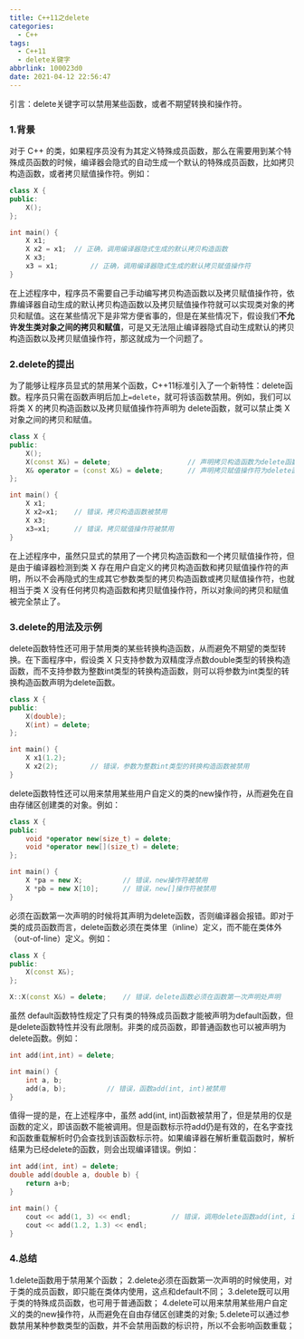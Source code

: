 ```yaml
---
title: C++11之delete
categories:
  - C++
tags:
  - C++11
  - delete关键字
abbrlink: 100023d0
date: 2021-04-12 22:56:47
---
```


引言：delete关键字可以禁用某些函数，或者不期望转换和操作符。

<!--more-->

### 1.背景

对于 C++ 的类，如果程序员没有为其定义特殊成员函数，那么在需要用到某个特殊成员函数的时候，编译器会隐式的自动生成一个默认的特殊成员函数，比如拷贝构造函数，或者拷贝赋值操作符。例如：

```c++
class X {
public:
	X();
};

int main() {
	X x1;
	X x2 = x1; 	// 正确，调用编译器隐式生成的默认拷贝构造函数
	X x3;
	x3 = x1; 		// 正确，调用编译器隐式生成的默认拷贝赋值操作符
}
```

在上述程序中，程序员不需要自己手动编写拷贝构造函数以及拷贝赋值操作符，依靠编译器自动生成的默认拷贝构造函数以及拷贝赋值操作符就可以实现类对象的拷贝和赋值。这在某些情况下是非常方便省事的，但是在某些情况下，假设我们**不允许发生类对象之间的拷贝和赋值**，可是又无法阻止编译器隐式自动生成默认的拷贝构造函数以及拷贝赋值操作符，那这就成为一个问题了。

### 2.delete的提出

为了能够让程序员显式的禁用某个函数，C++11标准引入了一个新特性：delete函数。程序员只需在函数声明后加上`=delete`，就可将该函数禁用。例如，我们可以将类 X 的拷贝构造函数以及拷贝赋值操作符声明为 delete函数，就可以禁止类 X 对象之间的拷贝和赋值。

```c++
class X {
public:
	X();
	X(const X&) = delete; 					// 声明拷贝构造函数为delete函数
	X& operator = (const X&) = delete; 		// 声明拷贝赋值操作符为delete函数
};

int main() {
	X x1;
	X x2=x1; 	// 错误，拷贝构造函数被禁用
	X x3;
	x3=x1; 		// 错误，拷贝赋值操作符被禁用
}
```

在上述程序中，虽然只显式的禁用了一个拷贝构造函数和一个拷贝赋值操作符，但是由于编译器检测到类 X 存在用户自定义的拷贝构造函数和拷贝赋值操作符的声明，所以不会再隐式的生成其它参数类型的拷贝构造函数或拷贝赋值操作符，也就相当于类 X 没有任何拷贝构造函数和拷贝赋值操作符，所以对象间的拷贝和赋值被完全禁止了。

### 3.delete的用法及示例

delete函数特性还可用于禁用类的某些转换构造函数，从而避免不期望的类型转换。在下面程序中，假设类 X 只支持参数为双精度浮点数double类型的转换构造函数，而不支持参数为整数int类型的转换构造函数，则可以将参数为int类型的转换构造函数声明为delete函数。

```c++
class X {
public:
	X(double);
	X(int) = delete;
};

int main() {
	X x1(1.2);
	X x2(2); 		// 错误，参数为整数int类型的转换构造函数被禁用
}
```

delete函数特性还可以用来禁用某些用户自定义的类的new操作符，从而避免在自由存储区创建类的对象。例如：

```c++
class X {
public:
	void *operator new(size_t) = delete;
	void *operator new[](size_t) = delete;
};

int main() {
	X *pa = new X; 			// 错误，new操作符被禁用
	X *pb = new X[10]; 		// 错误，new[]操作符被禁用
}
```

必须在函数第一次声明的时候将其声明为delete函数，否则编译器会报错。即对于类的成员函数而言，delete函数必须在类体里（inline）定义，而不能在类体外（out-of-line）定义。例如：

```c++
class X {
public:
	X(const X&);
};

X::X(const X&) = delete; 	// 错误，delete函数必须在函数第一次声明处声明
```

虽然 default函数特性规定了只有类的特殊成员函数才能被声明为default函数，但是delete函数特性并没有此限制。非类的成员函数，即普通函数也可以被声明为 delete函数。例如：

```c++
int add(int,int) = delete;

int main() {
	int a, b;
	add(a, b); 			// 错误，函数add(int, int)被禁用
}
```

值得一提的是，在上述程序中，虽然 add(int, int)函数被禁用了，但是禁用的仅是函数的定义，即该函数不能被调用。但是函数标示符add仍是有效的，在名字查找和函数重载解析时仍会查找到该函数标示符。如果编译器在解析重载函数时，解析结果为已经delete的函数，则会出现编译错误。例如：

```c++
int add(int, int) = delete;
double add(double a, double b) {
	return a+b;
}

int main() {
	cout << add(1, 3) << endl; 			// 错误，调用delete函数add(int, int)
	cout << add(1.2, 1.3) << endl;
}
```

### 4.总结

1.delete函数用于禁用某个函数；
2.delete必须在函数第一次声明的时候使用，对于类的成员函数，即只能在类体内使用，这点和default不同；
3.delete既可以用于类的特殊成员函数，也可用于普通函数；
4.delete可以用来禁用某些用户自定义的类的new操作符，从而避免在自由存储区创建类的对象;
5.delete可以通过参数禁用某种参数类型的函数，并不会禁用函数的标识符，所以不会影响函数重载；